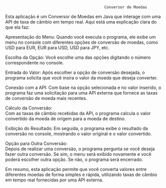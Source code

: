                                                 Conversor de Moedas

Esta aplicação é um Conversor de Moedas em Java que interage com uma API de taxa de câmbio em tempo real. Aqui está uma explicação 
clara do que ela faz:

Apresentação do Menu:
        Quando você executa o programa, ele exibe um menu no console com diferentes opções de conversão de moedas, como USD para EUR, EUR para USD, USD para JPY, etc.
        
 Escolha da Opção:
          Você escolhe uma das opções digitando o número correspondente no console.

Entrada do Valor:
        Após escolher a opção de conversão desejada, o programa solicita que você insira o valor da moeda que deseja converter.

Conexão com a API:
        Com base na opção selecionada e no valor inserido, o programa faz uma solicitação para uma API externa que fornece as taxas de conversão de moeda mais recentes.

Cálculo da Conversão:        
        Com as taxas de câmbio recebidas da API, o programa calcula o valor convertido da moeda de origem para a moeda de destino.

Exibição do Resultado:
        Em seguida, o programa exibe o resultado da conversão no console, mostrando o valor original e o valor convertido.

Opção para Outra Conversão:                                
        Depois de realizar uma conversão, o programa pergunta se você deseja fazer outra conversão. Se sim, o menu será exibido novamente e você poderá escolher outra opção. Se não, o programa será encerrado.

Em resumo, esta aplicação permite que você converta valores entre diferentes moedas de forma simples e rápida, utilizando taxas de câmbio em tempo real fornecidas por uma API externa.
